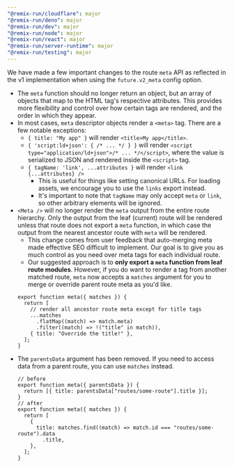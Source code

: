 ```yaml
---
"@remix-run/cloudflare": major
"@remix-run/deno": major
"@remix-run/dev": major
"@remix-run/node": major
"@remix-run/react": major
"@remix-run/server-runtime": major
"@remix-run/testing": major
---
```


We have made a few important changes to the route `meta` API as reflected in the v1 implementation when using the `future.v2_meta` config option.

- The `meta` function should no longer return an object, but an array of objects that map to the HTML tag's respective attributes. This provides more flexibility and control over how certain tags are rendered, and the order in which they appear.
- In most cases, `meta` descriptor objects render a `<meta>` tag. There are a few notable exceptions:
  - `{ title: "My app" }` will render `<title>My app</title>`.
  - `{ 'script:ld+json': { /* ... */ } }` will render `<script type="application/ld+json">/* ... */</script>`, where the value is serialized to JSON and rendered inside the `<script>` tag.
  - `{ tagName: 'link', ...attributes }` will render `<link {...attributes} />`
    - This is useful for things like setting canonical URLs. For loading assets, we encourage you to use the `links` export instead.
    - It's important to note that `tagName` may only accept `meta` or `link`, so other arbitrary elements will be ignored.
- `<Meta />` will no longer render the `meta` output from the entire route hierarchy. Only the output from the leaf (current) route will be rendered unless that route does not export a `meta` function, in which case the output from the nearest ancestor route with `meta` will be rendered.
  - This change comes from user feedback that auto-merging meta made effective SEO difficult to implement. Our goal is to give you as much control as you need over meta tags for each individual route.
  - Our suggested approach is to **only export a `meta` function from leaf route modules**. However, if you do want to render a tag from another matched route, `meta` now accepts a `matches` argument for you to merge or override parent route meta as you'd like.
  ```tsx
  export function meta({ matches }) {
    return [
      // render all ancestor route meta except for title tags
      ...matches
        .flatMap((match) => match.meta)
        .filter((match) => !("title" in match)),
      { title: "Override the title!" },
    ];
  }
  ```
- The `parentsData` argument has been removed. If you need to access data from a parent route, you can use `matches` instead.
  ```tsx
  // before
  export function meta({ parentsData }) {
    return [{ title: parentsData["routes/some-route"].title }];
  }
  // after
  export function meta({ matches }) {
    return [
      {
        title: matches.find((match) => match.id === "routes/some-route").data
          .title,
      },
    ];
  }
  ```
